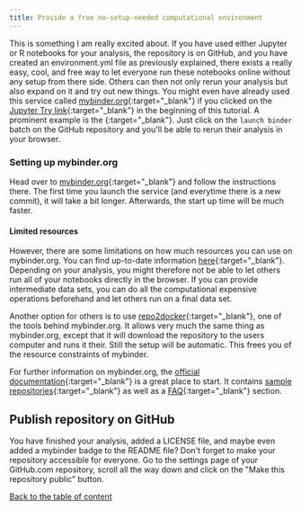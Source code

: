 ```yaml
---
title: Provide a free no-setup-needed computational environment
---
```

This is something I am really excited about. If you have used either Jupyter or R notebooks for your analysis, the repository is on GitHub, and you have created an environment.yml file as previously explained, there exists a really easy, cool, and free way to let everyone run these notebooks online without any setup from there side. Others can then not only rerun your analysis but also expand on it and try out new things. You might even have already used this service called [mybinder.org](https://mybinder.org/){:target="_blank"} if you clicked on the [Jupyter Try link](http://jupyter.org/try){:target="_blank"} in the beginning of this tutorial. A prominent example is the {:target="_blank"}. Just click on the `launch binder` batch on the GitHub repository and you'll be able to rerun their analysis in your browser.

### Setting up mybinder.org
Head over to [mybinder.org](https://mybinder.org/){:target="_blank"} and follow the instructions there. The first time you launch the service (and everytime there is a new commit), it will take a bit longer. Afterwards, the start up time will be much faster.

#### Limited resources
However, there are some limitations on how much resources you can use on mybinder.org. You can find up-to-date information [here](https://mybinder.readthedocs.io/en/latest/faq.html#user-memory){:target="_blank"}. Depending on your analysis, you might therefore not be able to let others run all of your notebooks directly in the browser. If you can provide intermediate data sets, you can do all the computational expensive operations beforehand and let others run on a final data set.

Another option for others is to use [repo2docker](https://github.com/jupyter/repo2docker){:target="_blank"}, one of the tools behind mybinder.org. It allows very much the same thing as mybinder.org, except that it will download the repository to the users computer and runs it their. Still the setup will be automatic. This frees you of the resource constraints of mybinder.

For further information on mybinder.org, the [official documentation](https://mybinder.readthedocs.io/en/latest/#binder-documentation){:target="_blank"} is a great place to start. It contains [sample repositories](https://mybinder.readthedocs.io/en/latest/#sample-repositories){:target="_blank"} as well as a [FAQ](https://mybinder.readthedocs.io/en/latest/faq.html){:target="_blank"} section.

## Publish repository on GitHub
You have finished your analysis, added a LICENSE file, and maybe even added a mybinder badge to the README file? Don't forget to make your repository accessible for everyone. Go to the settings page of your GitHub.com repository, scroll all the way down and click on the "Make this repository public" button.

[Back to the table of content](./index.md)